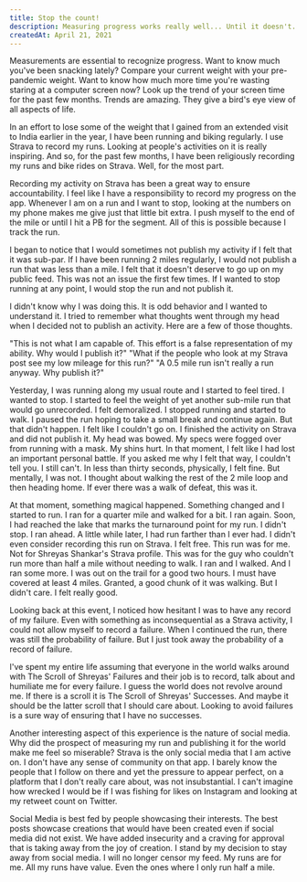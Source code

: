 ```yaml
---
title: Stop the count!
description: Measuring progress works really well... Until it doesn't.
createdAt: April 21, 2021
---
```

Measurements are essential to recognize progress. Want to know much you've been snacking lately? Compare your current weight with your pre-pandemic weight. Want to know how much more time you're wasting staring at a computer screen now? Look up the trend of your screen time for the past few months. Trends are amazing. They give a bird's eye view of all aspects of life.
  
In an effort to lose some of the weight that I gained from an extended visit to India earlier in the year, I have been running and biking regularly. I use Strava to record my runs. Looking at people's activities on it is really inspiring. And so, for the past few months, I have been religiously recording my runs and bike rides on Strava. Well, for the most part.  
  
Recording my activity on Strava has been a great way to ensure accountability. I feel like I have a responsibility to record my progress on the app. Whenever I am on a run and I want to stop, looking at the numbers on my phone makes me give just that little bit extra. I push myself to the end of the mile or until I hit a PB for the segment. All of this is possible because I track the run.  

I began to notice that I would sometimes not publish my activity if I felt that it was sub-par. If I have been running 2 miles regularly, I would not publish a run that was less than a mile. I felt that it doesn't deserve to go up on my public feed. This was not an issue the first few times. If I wanted to stop running at any point, I would stop the run and not publish it.  

I didn't know why I was doing this. It is odd behavior and I wanted to understand it. I tried to remember what thoughts went through my head when I decided not to publish an activity. Here are a few of those thoughts.  

"This is not what I am capable of. This effort is a false representation of my ability. Why would I publish it?"
"What if the people who look at my Strava post see my low mileage for this run?"
"A 0.5 mile run isn't really a run anyway. Why publish it?"

Yesterday, I was running along my usual route and I started to feel tired. I wanted to stop. I started to feel the weight of yet another sub-mile run that would go unrecorded. I felt demoralized. I stopped running and started to walk. I paused the run hoping to take a small break and continue again. But that didn't happen. I felt like I couldn't go on. I finished the activity on Strava and did not publish it. My head was bowed. My specs were fogged over from running with a mask. My shins hurt. In that moment, I felt like I had lost an important personal battle. If you asked me why I felt that way, I couldn't tell you. I still can't. In less than thirty seconds, physically, I felt fine. But mentally, I was not. I thought about walking the rest of the 2 mile loop and then heading home. If ever there was a walk of defeat, this was it. 

At that moment, something magical happened. Something changed and I started to run. I ran for a quarter mile and walked for a bit. I ran again. Soon, I had reached the lake that marks the turnaround point for my run. I didn't stop. I ran ahead.  A little while later, I had run farther than I ever had. I didn't even consider recording this run on Strava. I felt free. This run was for me. Not for Shreyas Shankar's Strava profile. This was for the guy who couldn't run more than half a mile without needing to walk. I ran and I walked. And I ran some more. I was out on the trail for a good two hours. I must have covered at least 4 miles. Granted, a good chunk of it was walking. But I didn't care. I felt really good. 

Looking back at this event, I noticed how hesitant I was to have any record of my failure. Even with something as inconsequential as a Strava activity, I could not allow myself to record a failure. When I continued the run, there was still the probability of failure. But I just took away the probability of a record of failure.

I've spent my entire life assuming that everyone in the world walks around with The Scroll of Shreyas' Failures and their job is to record, talk about and humiliate me for every failure. I guess the world does not revolve around me. If there is a scroll it is The Scroll of Shreyas' Successes. And maybe it should be the latter scroll that I should care about. Looking to avoid failures is a sure way of ensuring that I have no successes. 

Another interesting aspect of this experience is the nature of social media. Why did the prospect of measuring my run and publishing it for the world make me feel so miserable? Strava is the only social media that I am active on. I don't have any sense of community on that app. I barely know the people that I follow on there and yet the pressure to appear perfect, on a platform that I don't really care about, was not insubstantial. I can't imagine how wrecked I would be if I was fishing for likes on Instagram and looking at my retweet count on Twitter.

Social Media is best fed by people showcasing their interests. The best posts showcase creations that would have been created even if social media did not exist. We have added insecurity and a craving for approval that is taking away from the joy of creation. I stand by my decision to stay away from social media. I will no longer censor my feed. My runs are for me. All my runs have value. Even the ones where I only run half a mile.
